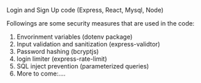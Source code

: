 Login and Sign Up code (Express, React, Mysql, Node)

Followings are some security measures that are used in the code:

1. Envorinment variables (dotenv package)
2. Input validation and sanitization (express-validtor)
3. Password hashing (bcryptjs)
4. login limiter (express-rate-limit)
5. SQL inject prevention (parameterized queries)
6. More to come:....
